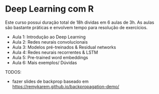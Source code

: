 # Deep Learning com R

Este curso possui duração total de 18h dividas em 6 aulas de 3h. As aulas são
bastante práticas e envolvem tempo para resolução de exercícios.

- Aula 1: Introdução ao Deep Learning
- Aula 2: Redes neurais convolucionais
- Aula 3: Modelos pré-treinados & Residual networks
- Aula 4: Redes neurais recorrentes & LSTM
- Aula 5: Pre-trained word embeddings
- Aula 6: Mais exemplos/ Dúvidas

TODOS:

- fazer slides de backprop baseado em https://remykarem.github.io/backpropagation-demo/

